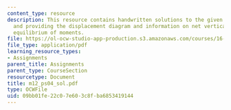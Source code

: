```yaml
---
content_type: resource
description: This resource contains handwritten solutions to the given problem set
  and providing the displacement diagram and information on net vertical flow, and
  equilibrium of moments.
file: https://ol-ocw-studio-app-production.s3.amazonaws.com/courses/16-01-unified-engineering-i-ii-iii-iv-fall-2005-spring-2006/09bb01fe22c07e603c8fba6853419144_m12_ps04_sol.pdf
file_type: application/pdf
learning_resource_types:
- Assignments
parent_title: Assignments
parent_type: CourseSection
resourcetype: Document
title: m12_ps04_sol.pdf
type: OCWFile
uid: 09bb01fe-22c0-7e60-3c8f-ba6853419144
---
```

